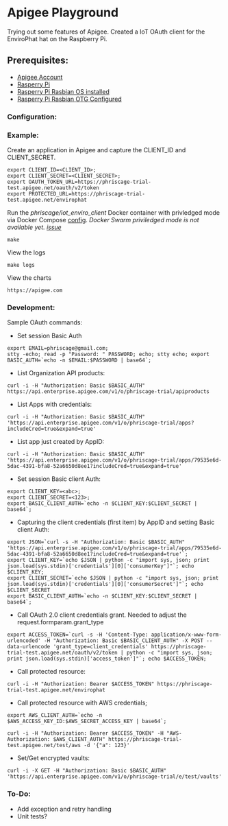 # Apigee Playground

Trying out some features of Apigee. Created a IoT OAuth client for the EnviroPhat hat on the Raspberry Pi.

## <a name="prerequisites"></a>Prerequisites:

*	[Apigee Account](https://apigee.com)
*	[Rasperry Pi](https://www.raspberrypi.org)
*	[Rasperry Pi Rasbian OS installed](https://www.raspberrypi.org/documentation/installation/installing-images/)
*	[Rasperry Pi Rasbian OTG Configured](https://gist.github.com/gbaman/975e2db164b3ca2b51ae11e45e8fd40a)


### <a name="configuration"></a>Configuration:


### <a name="Example"></a>Example:

Create an application in Apigee and capture the CLIENT_ID and CLIENT_SECRET. 

	export CLIENT_ID=<CLIENT_ID>; 
	export CLIENT_SECRET=<CLIENT_SECRET>;
	export OAUTH_TOKEN_URL=https://phriscage-trial-test.apigee.net/oauth/v2/token
	export PROTECTED_URL=https://phriscage-trial-test.apigee.net/envirophat

Run the *phriscage/iot_enviro_client* Docker container with privledged mode via Docker Compose [config](docker-compose.yml). _Docker Swarm priviledged mode is not available yet. [issue](https://github.com/moby/moby/issues/24862)_

	make 

View the logs

	make logs 

View the charts 

	https://apigee.com


### <a name="development"></a>Development:

Sample OAuth commands:

* Set session Basic Auth

```
export EMAIL=phriscage@gmail.com; 
stty -echo; read -p "Password: " PASSWORD; echo; stty echo; export BASIC_AUTH=`echo -n $EMAIL:$PASSWORD | base64`; 
```

* List Organization API products: 

```
curl -i -H "Authorization: Basic $BASIC_AUTH" https://api.enterprise.apigee.com/v1/o/phriscage-trial/apiproducts
```

* List Apps with credentials:

```
curl -i -H "Authorization: Basic $BASIC_AUTH" 'https://api.enterprise.apigee.com/v1/o/phriscage-trial/apps?includeCred=true&expand=true'
```

* List app just created by AppID:

```
curl -i -H "Authorization: Basic $BASIC_AUTH" 'https://api.enterprise.apigee.com/v1/o/phriscage-trial/apps/79535e6d-5dac-4391-bfa8-52a6650d8ee1?includeCred=true&expand=true'
```

* Set session Basic client Auth:

```
export CLIENT_KEY=<abc>;
export CLIENT_SECRET=<123>;
export BASIC_CLIENT_AUTH=`echo -n $CLIENT_KEY:$CLIENT_SECRET | base64`;
```

* Capturing the client credentials (first item) by AppID and setting Basic client Auth:

```
export JSON=`curl -s -H "Authorization: Basic $BASIC_AUTH" 'https://api.enterprise.apigee.com/v1/o/phriscage-trial/apps/79535e6d-5dac-4391-bfa8-52a6650d8ee1?includeCred=true&expand=true'`;
export CLIENT_KEY=`echo $JSON | python -c "import sys, json; print json.load(sys.stdin)['credentials'][0]['consumerKey']"`; echo $CLIENT_KEY;
export CLIENT_SECRET=`echo $JSON | python -c "import sys, json; print json.load(sys.stdin)['credentials'][0]['consumerSecret']"`; echo $CLIENT_SECRET
export BASIC_CLIENT_AUTH=`echo -n $CLIENT_KEY:$CLIENT_SECRET | base64`;
```

* Call OAuth 2.0 client credentials grant.
Needed to adjust the <GrantType>request.formparam.grant_type</GrantType>

```
export ACCESS_TOKEN=`curl -s -H 'Content-Type: application/x-www-form-urlencoded' -H "Authorization: Basic $BASIC_CLIENT_AUTH" -X POST --data-urlencode 'grant_type=client_credentials' https://phriscage-trial-test.apigee.net/oauth/v2/token | python -c "import sys, json; print json.load(sys.stdin)['access_token']"`; echo $ACCESS_TOKEN;
```

* Call protected resource:

```
curl -i -H "Authorization: Bearer $ACCESS_TOKEN" https://phriscage-trial-test.apigee.net/envirophat
```

* Call protected resource with AWS credentials;

```
export AWS_CLIENT_AUTH=`echo -n $AWS_ACCESS_KEY_ID:$AWS_SECRET_ACCESS_KEY | base64`;
```

```
curl -i -H "Authorization: Bearer $ACCESS_TOKEN" -H "AWS-Authorization: $AWS_CLIENT_AUTH" https://phriscage-trial-test.apigee.net/test/aws -d '{"a": 123}'
```


* Set/Get encrypted vaults:

```
curl -i -X GET -H "Authorization: Basic $BASIC_AUTH" 'https://api.enterprise.apigee.com/v1/o/phriscage-trial/e/test/vaults'
```


### <a name="todo"></a>To-Do:

*	Add exception and retry handling
* 	Unit tests?
